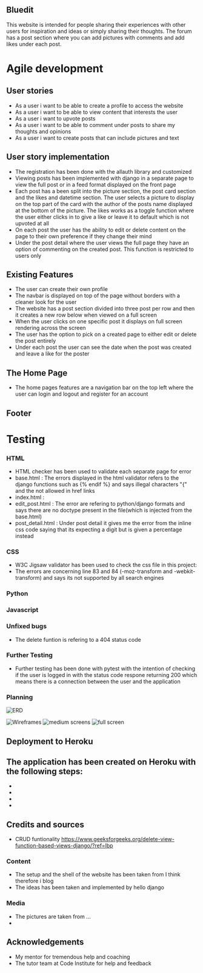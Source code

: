 
## Bluedit
This website is intended for people sharing their experiences with other users for inspiration and ideas or simply sharing their thoughts. The forum has a post section where you can add pictures with comments and add likes under each post.

# Agile development

## User stories
- As a user i want to be able to create a profile to access the website
- As a user i want to be able to view content that interests the user
- As a user i want to upvote posts 
- As a user i want to be able to comment under posts to share my thoughts and opinions
- As a user i want to create posts that can include pictures and text

## User story implementation
- The registration has been done with the allauth library and customized
- Viewing posts has been implemented with django in a separate page to view the full post or in a feed format displayed on the front page
- Each post has a been split into the picture section, the post card section and the likes and datetime section. The user selects a picture to display on the top part of the card with the author of the posts name displayed at the bottom of the picture. The likes works as a toggle function where the user either clicks in to give a like or leave it to default which is not upvoted at all
- On each post the user has the ability to edit or delete content on the page to their own preference if they change their mind
- Under the post detail where the user views the full page they have an option of commenting on the created post. This function is restricted to users only

## Existing Features
- The user can create their own profile
- The navbar is displayed on top of the page without borders with a cleaner look for the user
- The website has a post section divided into three post per row and then it creates a new row below when viewed on a full screen
- When the user clicks on one specific post it displays on full screen rendering across the screen
- The user has the option to pick on a created page to either edit or delete the post entirely
- Under each post the user can see the date when the post was created and leave a like for the poster

## The Home Page 
- The home pages features are a navigation bar on the top left where the user can login and logout and register for an account
## Footer

# Testing

### HTML
- HTML checker has been used to validate each separate page for error
- base.html : The errors displayed in the html validator refers to the django functions such as {% endif %} and says illegal characters "{" and the not allowed in href links
- index.html : 
- edit_post.html : The error are refering to python/django formats and says there are no doctype present in the file(which is injected from the base.html)
- post_detail.html : Under post detail it gives me the error from the inline css code saying that its expecting a digit but is given a percentage instead
### CSS
- W3C Jigsaw validator has been used to check the css file in this project: 
- The errors are concerning line 83 and 84 (-moz-transform and -webkit-transform) and says its not supported by all search engines
### Python

### Javascript

### Unfixed bugs
- The delete funtion is refering to a 404 status code 
### Further Testing
- Further testing has been done with pytest with the intention of checking if the user is logged in with the status code respone returning 200 which means there is a connection between the user and the application
### Planning 

![ERD](media/erd-pp4-postgresql.png)

![Wireframes](media/new-wireframe-1-small-screen-pp4.png)
![medium screens](media/new-wireframe-2%20pp4-medium-size.png)
![full screen](media/new-wireframe-3-pp4-fullscreen.png)


## Deployment to Heroku
The application has been created on Heroku with the following steps:
- 
-
-
-
-
## Credits and sources
- CRUD funtionality https://www.geeksforgeeks.org/delete-view-function-based-views-django/?ref=lbp 
### Content

- The setup and the shell of the website has been taken from I think therefore i blog
- The ideas has been taken and implemented by hello django


### Media
- The pictures are taken from ...
- 

## Acknowledgements 
- My mentor for tremendous help and coaching
- The tutor team at Code Institute for help and feedback
